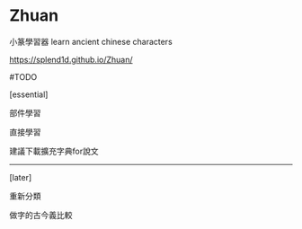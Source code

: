 # Zhuan
小篆學習器 learn ancient chinese characters

https://splend1d.github.io/Zhuan/

#TODO

[essential]

部件學習

直接學習

建議下載擴充字典for說文

--------------

[later]

重新分類

做字的古今義比較
